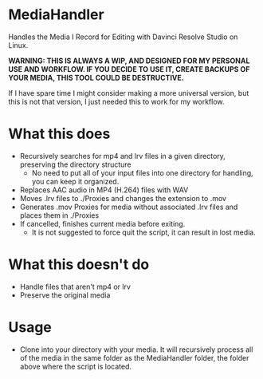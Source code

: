 # MediaHandler
Handles the Media I Record for Editing with Davinci Resolve Studio on Linux.

**WARNING: THIS IS ALWAYS A WIP, AND DESIGNED FOR MY PERSONAL USE AND WORKFLOW. IF YOU DECIDE TO USE IT, CREATE BACKUPS OF YOUR MEDIA, THIS TOOL COULD BE DESTRUCTIVE.**

If I have spare time I might consider making a more universal version, but this is not that version, I just needed this to work for my workflow.

# What this does
* Recursively searches for mp4 and lrv files in a given directory, preserving the directory structure
  * No need to put all of your input files into one directory for handling, you can keep it organized.
* Replaces AAC audio in MP4 (H.264) files with WAV
* Moves .lrv files to ./Proxies and changes the extension to .mov
* Generates .mov Proxies for media without associated .lrv files and places them in ./Proxies
* If cancelled, finishes current media before exiting.
  * It is not suggested to force quit the script, it can result in lost media.

# What this doesn't do
* Handle files that aren't mp4 or lrv
* Preserve the original media

# Usage
* Clone into your directory with your media. It will recursively process all of the media in the same folder as the MediaHandler folder, the folder above where the script is located.
